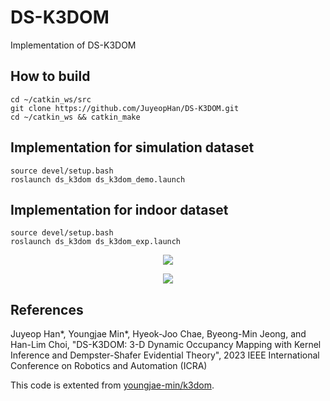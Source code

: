 # DS-K3DOM

Implementation of DS-K3DOM

## How to build

```console
cd ~/catkin_ws/src
git clone https://github.com/JuyeopHan/DS-K3DOM.git
cd ~/catkin_ws && catkin_make
```

## Implementation for simulation dataset

```console
source devel/setup.bash
roslaunch ds_k3dom ds_k3dom_demo.launch
```


## Implementation for indoor dataset

```console
source devel/setup.bash
roslaunch ds_k3dom ds_k3dom_exp.launch
```


<p align="center">
  <img src="./docs/simulation.gif">
</p>

<p align="center">
  <img src="./docs/experiment.gif">
</p>


## References

Juyeop Han*, Youngjae Min*, Hyeok-Joo Chae, Byeong-Min Jeong, and Han-Lim Choi, "DS-K3DOM: 3-D Dynamic Occupancy Mapping with Kernel Inference
and Dempster-Shafer Evidential Theory", 2023 IEEE International Conference on Robotics and Automation (ICRA)

This code is extented from [youngjae-min/k3dom](https://github.com/youngjae-min/k3dom).
